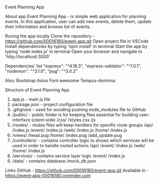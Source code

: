 Event Planning App

About app
Event Planning App - is simple web application for planning events. In this application, user can add new events, delete them, update their information and browse list of events.

Runing the app locally
Clone the repository - https://github.com/00016180/event-app.git
Open project file in VSCode
Install dependencies by typing 'npm install' in terminal
Start the app by typing 'node index.js' in terminal
Open your browser and navigate to 'http://localhost:3000'

Dependencies' list
"express": "^4.18.3",
"express-validator": "^7.0.1",
"nodemon": "^3.1.0",
"pug": "^3.0.2"

Also:
Bootstrap
Axios
Font-awesome
Tempus-dominus


Structure of Event Planning App
1. app.js - main js file
2. package.json - project configuration file
3. .gitignore - used for avoiding pushing node_modules file to GitHub
4. /public/ - public folder is for keeping files essential for building user-interface (client-side)
     /css/
       /styles.css
     /js
5. /routes/ - routes files will keep handlers for specific route groups
     /api/
       /index.js
       /event/
         /index.js
     /web/
       /index.js
       /home/
         /index.js
6. /views/
     /head.pug
     /home/
       /index.pug
       /add_update.pug
7. /controllers/ - contains controller logic to shows which services will be used in order to handle routed actions
     /api/
       /event/
         /index.js 
     /web/
       /home/
         /index.js
8. /services/ - contains service layer logic
     /event/
       /index.js
9. /data/ - contains database
     /mock_db.json

Links
GitHub - https://github.com/00016180/event-app.git
Available in - https://event-app-00016180.onrender.com
